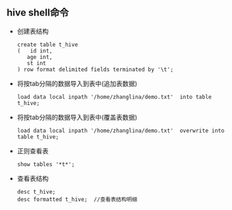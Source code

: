 ## hive shell命令

- 创建表结构
   ```hiveql
   create table t_hive
  (   id int,
      age int,
      st int
  ) row format delimited fields terminated by '\t';
  ```
- 将按tab分隔的数据导入到表中(追加表数据)
    ```hiveql
    load data local inpath '/home/zhanglina/demo.txt'  into table t_hive;
    ```

- 将按tab分隔的数据导入到表中(覆盖表数据)
    ```hiveql
    load data local inpath '/home/zhanglina/demo.txt'  overwrite into table t_hive;
    ```
- 正则查看表
    ```hiveql
    show tables '*t*';
    ```
- 查看表结构
    ```hiveql
    desc t_hive;
    desc formatted t_hive;  //查看表结构明细
    ```